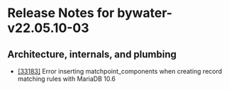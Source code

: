 
# Release Notes for bywater-v22.05.10-03

## Architecture, internals, and plumbing

- [[33183]](http://bugs.koha-community.org/bugzilla3/show_bug.cgi?id=33183) Error inserting matchpoint_components when creating record matching rules with MariaDB 10.6


